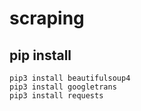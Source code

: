 # scraping

## pip install

```
pip3 install beautifulsoup4
pip3 install googletrans
pip3 install requests
```

